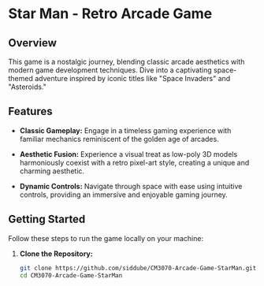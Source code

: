 # Star Man - Retro Arcade Game

## Overview

This game is a nostalgic journey, blending classic arcade aesthetics with modern game development techniques. Dive into a captivating space-themed adventure inspired by iconic titles like "Space Invaders" and "Asteroids."

## Features

- **Classic Gameplay:** Engage in a timeless gaming experience with familiar mechanics reminiscent of the golden age of arcades.
  
- **Aesthetic Fusion:** Experience a visual treat as low-poly 3D models harmoniously coexist with a retro pixel-art style, creating a unique and charming aesthetic.

- **Dynamic Controls:** Navigate through space with ease using intuitive controls, providing an immersive and enjoyable gaming journey.

## Getting Started

Follow these steps to run the game locally on your machine:

1. **Clone the Repository:**
   ```bash
   git clone https://github.com/siddube/CM3070-Arcade-Game-StarMan.git
   cd CM3070-Arcade-Game-StarMan